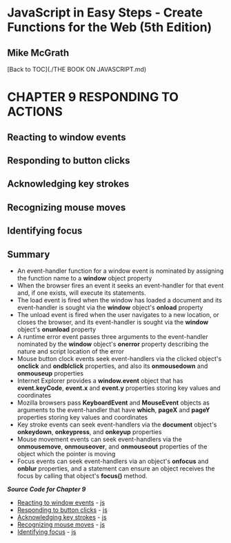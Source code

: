 # **JavaScript in Easy Steps - Create Functions for the Web (5th Edition)**
## Mike McGrath

[Back to TOC](./THE BOOK ON JAVASCRIPT.md)

# CHAPTER 9 RESPONDING TO ACTIONS
## Reacting to window events
## Responding to button clicks
## Acknowledging key strokes
## Recognizing mouse moves
## Identifying focus
## Summary<br>
   * An event-handler function for a window event is nominated by assigning the function name to a 
     __window__ object property
   * When the browser fires an event it seeks an event-handler for that event and, if one exists, will
     execute its statements.
   * The load event is fired when the window has loaded a document and its event-handler is sought via
     the __window__ object's __onload__ property
   * The unload event is fired when the user navigates to a new location, or closes the browser, and its
     event-handler is sought via the __window__ object's __onunload__ property
   * A runtime error event passes three arguments to the event-handler nominated by the __window__ object's
     __onerror__ property describing the nature and script location of the error
   * Mouse button clock events seek event-handlers via the clicked object's __onclick__ and __ondblclick__
     properties, and also its __onmousedown__ and __onmouseup__ properties
   * Internet Explorer provides a __window.event__ object that has __event.keyCode__, __event.x__ and 
     __event.y__ properties storing key values and coordinates
   * Mozilla browsers pass __KeyboardEvent__ and __MouseEvent__ objects as arguments to the event-handler
     that have __which__, __pageX__ and __pageY__ properties storing key values and coordinates
   * Key stroke events can seek event-handlers via the __document__ object's __onkeydown__, __onkeypress__,
     and __onkeyup__ properties
   * Mouse movement events can seek event-handlers via the __onmousemove__, __onmouseover__, and __onmouseout__
     properties of the object which the pointer is moving
   * Focus events can seek event-handlers via an object's __onfocus__ and __onblur__ properties, and a statement
     can ensure an object receives the focus by calling that object's __focus()__ method.

***Source Code for Chapter 9***
        <ul>
          <li><a href="src/9-Responding to actions/onerror.html">Reacting to window events</a> -
            <a href="src/9-Responding to actions/onerror.js"> js</a></li>
          <li><a href="src/9-Responding to actions/onclick.html">Responding to button clicks</a> -
            <a href="src/9-Responding to actions/onclick.js"> js</a></li>
          <li><a href="src/9-Responding to actions/onkey.html">Acknowledging key strokes</a> -
            <a href="src/9-Responding to actions/onkey.js"> js</a></li>
          <li><a href="src/9-Responding to actions/onmouse.html">Recognizing mouse moves</a> -
            <a href="src/9-Responding to actions/onmouse.js"> js</a></li>
          <li><a href="src/9-Responding to actions/onfocus.html">Identifying focus</a> -
            <a href="src/9-Responding to actions/onfocus.js"> js</a></li>
        </ul>